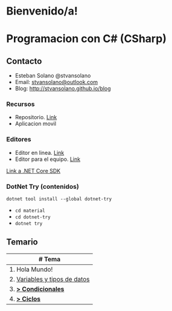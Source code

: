 # Bienvenido/a!

# Programacion con C# (CSharp)

## Contacto
- Esteban Solano @stvansolano 
- Email: stvansolano@outlook.com 
- Blog: http://stvansolano.github.io/blog

### Recursos
- Repositorio. [Link](https://github.com/stvansolano/aprende-csharp)
- Aplicacion movil

### Editores
- Editor en linea. [Link](https://dotnet.microsoft.com/platform/try-dotnet)
- Editor para el equipo. [Link](https://code.visualstudio.com/download)

[Link a .NET Core SDK](https://dotnet.microsoft.com/download)

### DotNet Try (contenidos)

`dotnet tool install --global dotnet-try`

- `cd material`
- `cd dotnet-try`
- `dotnet try`

## Temario

| # Tema                                                           | 
|------------------------------------------------------------------|
|1. Hola Mundo!                                                    | 
|2. [Variables y tipos de datos](./docs/es/Variables_And_Types.md) | 
|3. [**> Condicionales**](./docs/es/Conditionals.md)               |
|4. [**> Ciclos**](./docs/es/For_Loops.md)                         |
